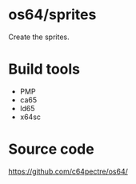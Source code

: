 # os64/sprites
Create the sprites.

# Build tools
* PMP
* ca65
* ld65
* x64sc

# Source code
https://github.com/c64pectre/os64/
